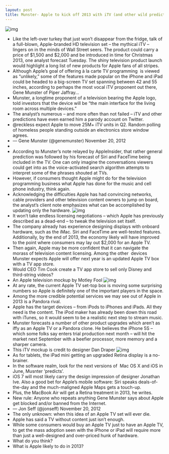 ```yaml
---
layout: post
title: Munster- Apple to kick off 2013 with iTV (and other wild predictions)
---
```

![img](http://media.idownloadblog.com/wp-content/uploads/2011/02/apple-television.jpg)
* Like the left-over turkey that just won’t disappear from the fridge, talk of a full-blown, Apple-branded HD television set – the mythical iTV – lingers on in the minds of Wall Street seers. The product could carry a price of $1,500 and $2,000 and be introduced in time for Christmas 2013, one analyst forecast Tuesday. The shiny television product launch would highlight a long list of new products for Apple fans of all stripes.
* Although Apple’s goal of offering à la carte TV programming  is viewed as “unlikely,” some of the features made popular on the iPhone and iPad could be headed to a big-screen TV set spanning between 42 and 55 inches, according to perhaps the most vocal iTV proponent out there, Gene Munster of Piper Jaffray…
* Munster, a longtime proponent of a television bearing the Apple logo, told investors that the device will be “the main interface for the living room across multiple devices.”
* The analyst’s numerous – and more often than not failed – iTV and other predictions have even earned him a parody account on Twitter.
* @reckless expect Apple to move 25M+ iTV units in Q2. Random polling of homeless people standing outside an electronics store window agrees.
* — Gene Munster (@genemunster) November 20, 2012
*  
* According to Munster’s note relayed by AppleInsider, that rather general prediction was followed by his forecast of Siri and FaceTime being included in the TV. One can only imagine the conversations viewers could get into as the voice-activated search algorithm attempts to interpret some of the phrases shouted at TVs.
* However, if consumers thought Apple might do for the television programming business what Apple has done for the music and cell phone industry, think again.
* Acknowledging the difficulties Apple has had convincing networks, cable providers and other television content owners to jump on board, the analyst’s client note emphasizes what can be accomplished by updating only the hardware.
![img](http://media.idownloadblog.com/wp-content/uploads/2012/03/apple-tv.jpg)
* It won’t take endless licensing negotiations – which Apple has previously described as a dead-end – to tweak the television set itself.
* The company already has experience designing displays with onboard hardware, such as the iMac. Siri and FaceTime are well-tested features. Additionally, by the end of 2013, the economy likely will have improved to the point where consumers may lay out $2,000 for an Apple TV.
* Then again, Apple may be more confident that it can navigate the morass of television content licensing. Among the other  devices Munster expects Apple will offer next year is an updated Apple TV box with a TV app store.
* Would CEO Tim Cook create a TV app store to sell only Disney and third-string videos?
* An Apple television mockup by Motley Fool
![img](http://media.idownloadblog.com/wp-content/uploads/2012/05/Apple-television-mockup-by-Motley-Fool.jpg)
* At any rate, the current Apple TV set-top box is moving some surprising numbers so Apple is definitely one of the important players in the space.
* Among the more credible potential services we may see out of Apple in 2013 is a Pandora rival.
* Apple has the target devices – from iPods to iPhones and iPads. All they need is the content. The iPod maker has already been down this road with iTunes, so it would seem to be a realistic next step to stream music.
* Munster forecasts a number of other product upgrades which aren’t as iffy as an Apple TV or a Pandora clone. He believes the iPhone 5S – which some folks say enters trial production next month – will hit the market next September with a beefier processor, more memory and a sharper camera.
* This iTV mockup is credit to designer Dan Draper
![img](http://media.idownloadblog.com/wp-content/uploads/2012/05/Apple-television-mockup-Dan-Draper-002.jpeg)
* As for tablets, the iPad mini getting an upgraded Retina display is a no-brainer.
* In the software realm, look for the next versions of  Mac OS X and iOS in June, Musnter ‘predicts’.
* iOS 7 will most likely carry the design impression of designer Jonathan Ive. Also a good bet for Apple’s mobile software: Siri speaks deals-of-the-day and the much-maligned Apple Maps gets a touch-up.
* Plus, the MacBook Air will get a Retina treatment in 2013, he writes.
* New rule: Anyone who repeats anything Gene Munster says about Apple get blocked and/or banned from the Internet.
* — Jon Seff (@jonseff) November 20, 2012
* The only unknown: when this idea of an Apple TV set will ever die.
* Apple has said a TV without content just isn’t enough.
* While some consumers would buy an Apple TV just to have an Apple TV, to get the mass adoption seen with the iPhone or iPad will require more than just a well-designed and over-priced hunk of hardware.
* What do you think?
* What is Apple likely to do in 2013?

